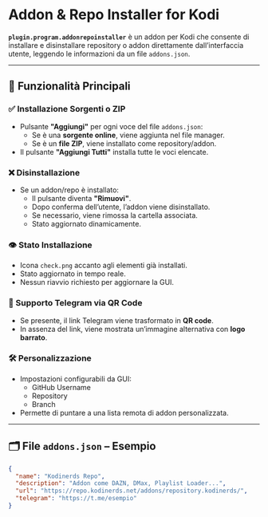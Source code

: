 # Addon & Repo Installer for Kodi

**`plugin.program.addonrepoinstaller`** è un addon per Kodi che consente di installare e disinstallare repository o addon direttamente dall’interfaccia utente, leggendo le informazioni da un file `addons.json`.

---

## 📌 Funzionalità Principali

### ✅ Installazione Sorgenti o ZIP
- Pulsante **"Aggiungi"** per ogni voce del file `addons.json`:
  - Se è una **sorgente online**, viene aggiunta nel file manager.
  - Se è un **file ZIP**, viene installato come repository/addon.
- Il pulsante **"Aggiungi Tutti"** installa tutte le voci elencate.

### ❌ Disinstallazione
- Se un addon/repo è installato:
  - Il pulsante diventa **"Rimuovi"**.
  - Dopo conferma dell’utente, l’addon viene disinstallato.
  - Se necessario, viene rimossa la cartella associata.
  - Stato aggiornato dinamicamente.

### 👁️ Stato Installazione
- Icona `check.png` accanto agli elementi già installati.
- Stato aggiornato in tempo reale.
- Nessun riavvio richiesto per aggiornare la GUI.

### 💬 Supporto Telegram via QR Code
- Se presente, il link Telegram viene trasformato in **QR code**.
- In assenza del link, viene mostrata un’immagine alternativa con **logo barrato**.

### 🛠️ Personalizzazione
- Impostazioni configurabili da GUI:
  - GitHub Username
  - Repository
  - Branch
- Permette di puntare a una lista remota di addon personalizzata.

---

## 🗂 File `addons.json` – Esempio

```json
{
  "name": "Kodinerds Repo",
  "description": "Addon come DAZN, DMax, Playlist Loader...",
  "url": "https://repo.kodinerds.net/addons/repository.kodinerds/",
  "telegram": "https://t.me/esempio"
}
